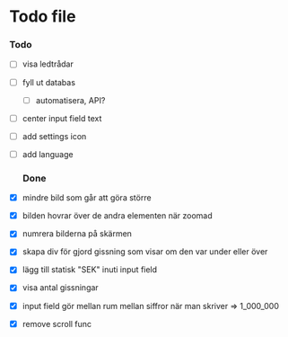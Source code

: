 # Todo file
  
  ### Todo

-[ ] visa ledtrådar
-[ ] fyll ut databas
    -[ ] automatisera, API?

-[ ] center input field text
-[ ] add settings icon
-[ ] add language

  ### Done

-[x] mindre bild som går att göra större
-[x] bilden hovrar över de andra elementen när zoomad
-[x] numrera bilderna på skärmen
-[x] skapa div för gjord gissning som visar om den var under eller över
-[x] lägg till statisk "SEK" inuti input field
-[x] visa antal gissningar
-[x] input field gör mellan rum mellan siffror när man skriver => 1_000_000
-[x] remove scroll func
    
